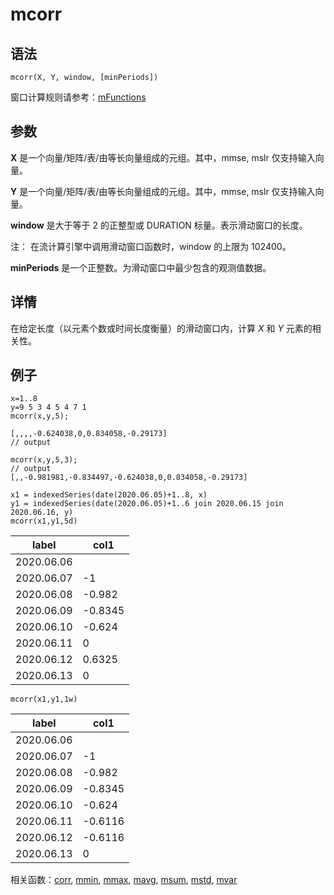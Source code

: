 # mcorr

## 语法

`mcorr(X, Y, window, [minPeriods])`

窗口计算规则请参考：[mFunctions](../themes/mFunctions.html)

## 参数

**X** 是一个向量/矩阵/表/由等长向量组成的元组。其中，mmse, mslr 仅支持输入向量。

**Y** 是一个向量/矩阵/表/由等长向量组成的元组。其中，mmse, mslr 仅支持输入向量。

**window** 是大于等于 2 的正整型或 DURATION 标量。表示滑动窗口的长度。

注： 在流计算引擎中调用滑动窗口函数时，window 的上限为 102400。

**minPeriods** 是一个正整数。为滑动窗口中最少包含的观测值数据。

## 详情

在给定长度（以元素个数或时间长度衡量）的滑动窗口内，计算 *X* 和 *Y* 元素的相关性。

## 例子

```
x=1..8
y=9 5 3 4 5 4 7 1
mcorr(x,y,5);

[,,,,-0.624038,0,0.834058,-0.29173]
// output

mcorr(x,y,5,3);
// output
[,,-0.981981,-0.834497,-0.624038,0,0.834058,-0.29173]

x1 = indexedSeries(date(2020.06.05)+1..8, x)
y1 = indexedSeries(date(2020.06.05)+1..6 join 2020.06.15 join 2020.06.16, y)
mcorr(x1,y1,5d)
```

| label | col1 |
| --- | --- |
| 2020.06.06 |  |
| 2020.06.07 | -1 |
| 2020.06.08 | -0.982 |
| 2020.06.09 | -0.8345 |
| 2020.06.10 | -0.624 |
| 2020.06.11 | 0 |
| 2020.06.12 | 0.6325 |
| 2020.06.13 | 0 |

```
mcorr(x1,y1,1w)
```

| label | col1 |
| --- | --- |
| 2020.06.06 |  |
| 2020.06.07 | -1 |
| 2020.06.08 | -0.982 |
| 2020.06.09 | -0.8345 |
| 2020.06.10 | -0.624 |
| 2020.06.11 | -0.6116 |
| 2020.06.12 | -0.6116 |
| 2020.06.13 | 0 |

相关函数：[corr](../c/corr.html), [mmin](mmin.html), [mmax](mmax.html), [mavg](mavg.html), [msum](msum.html), [mstd](mstd.html), [mvar](mvar.html)

